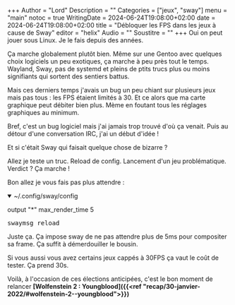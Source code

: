+++
Author = "Lord"
Description = ""
Categories = ["jeux", "sway"]
menu = "main"
notoc = true
WritingDate = 2024-06-24T19:08:00+02:00
date = 2024-06-24T19:08:00+02:00
title = "Débloquer les FPS dans les jeux à cause de Sway"
editor = "helix"
Audio = ""
Soustitre = ""
+++
Oui on peut jouer sous Linux.
Je le fais depuis des années.

Ça marche globalement plutôt bien.
Même sur une Gentoo avec quelques choix logiciels un peu exotiques, ça marche à peu près tout le temps.
Wayland, Sway, pas de systemd et pleins de ptits trucs plus ou moins signifiants qui sortent des sentiers battus.

Mais ces derniers temps j'avais un bug un peu chiant sur plusieurs jeux mais pas tous : les FPS étaient limités à 30.
Et ce alors que ma carte graphique peut débiter bien plus.
Mème en foutant tous les réglages graphiques au minimum.

Bref, c'est un bug logiciel mais j'ai jamais trop trouvé d'où ça venait.
Puis au détour d'une conversation IRC, j'ai un début d'idée !

Et si c'était Sway qui faisait quelque chose de bizarre ?

Allez je teste un truc.
Reload de config.
Lancement d'un jeu problématique.
Verdict ?
Ça marche !

Bon allez je vous fais pas plus attendre :

<details open><summary>~/.config/sway/config</summary>

output "*" max_render_time 5

</details>

<kbd>swaymsg reload</kbd>

Juste ça.
Ça impose sway de ne pas attendre plus de 5ms pour compositer sa frame.
Ça suffit à démerdouiller le bousin.

Si vous aussi vous avez certains jeux cappés à 30FPS ça vaut le coût de tester.
Ça prend 30s.

Voilà, à l'occasion de ces élections anticipées, c'est le bon moment de relancer **[Wolfenstein 2 : Youngblood]({{<ref "recap/30-janvier-2022/#wolfenstein-2--youngblood">}})** 
